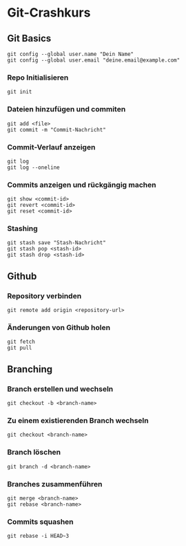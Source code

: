 # Git-Crashkurs

## Git Basics

    git config --global user.name "Dein Name"
    git config --global user.email "deine.email@example.com"

### Repo Initialisieren

    git init

### Dateien hinzufügen und commiten

    git add <file>
    git commit -m "Commit-Nachricht"

### Commit-Verlauf anzeigen

    git log
    git log --oneline

### Commits anzeigen und rückgängig machen

    git show <commit-id>
    git revert <commit-id>
    git reset <commit-id>

### Stashing

    git stash save "Stash-Nachricht"
    git stash pop <stash-id>
    git stash drop <stash-id>

## Github

### Repository verbinden

    git remote add origin <repository-url>

### Änderungen von Github holen

    git fetch
    git pull

## Branching

### Branch erstellen und wechseln

    git checkout -b <branch-name>

### Zu einem existierenden Branch wechseln

    git checkout <branch-name>

### Branch löschen

    git branch -d <branch-name>

### Branches zusammenführen

    git merge <branch-name>
    git rebase <branch-name>

### Commits squashen

    git rebase -i HEAD~3
